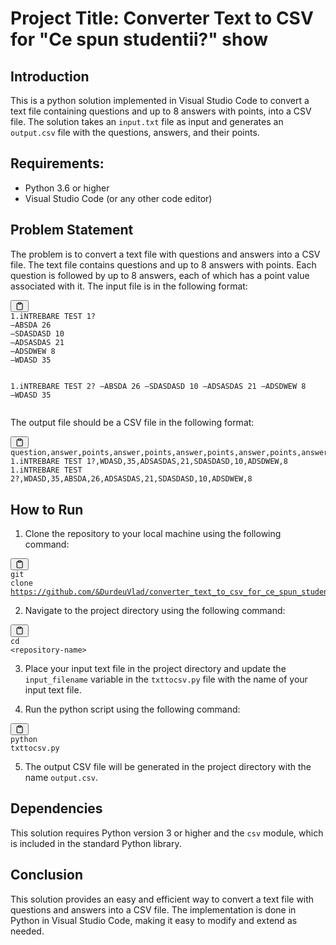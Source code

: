 
<h1>Project Title: Converter Text to CSV for "Ce spun studentii?" show</h1>
<h2>Introduction</h2><p>This is a python solution implemented in Visual Studio Code to convert a text file containing questions and up to 8 answers with points, into a CSV file. The solution takes an <code>input.txt</code> file as input and generates an <code>output.csv</code> file with the questions, answers, and their points.</p><h2>Requirements:</h2><ul><li>Python 3.6 or higher</li><li>Visual Studio Code (or any other code editor)</li></ul><h2>Problem Statement</h2><p>The problem is to convert a text file with questions and answers into a CSV file. The text file contains questions and up to 8 answers with points. Each question is followed by up to 8 answers, each of which has a point value associated with it. The input file is in the following format:</p><pre><div class="bg-black rounded-md mb-4"><div class="flex items-center relative text-gray-200 bg-gray-800 px-4 py-2 text-xs font-sans justify-between rounded-t-md"><button class="flex ml-auto gap-2"><svg stroke="currentColor" fill="none" stroke-width="2" viewBox="0 0 24 24" stroke-linecap="round" stroke-linejoin="round" class="h-4 w-4" height="1em" width="1em" xmlns="http://www.w3.org/2000/svg"><path d="M16 4h2a2 2 0 0 1 2 2v14a2 2 0 0 1-2 2H6a2 2 0 0 1-2-2V6a2 2 0 0 1 2-2h2"></path><rect x="8" y="2" width="8" height="4" rx="1" ry="1"></rect></svg></button></div><div class="p-4 overflow-y-auto"><code class="!whitespace-pre hljs">1.iNTREBARE TEST 1?
—ABSDA 26
—SDASDASD 10
—ADSASDAS 21
—ADSDWEW 8
—WDASD 35

1.iNTREBARE TEST 2?
—ABSDA 26
—SDASDASD 10
—ADSASDAS 21
—ADSDWEW 8
—WDASD 35
</code></div></div></pre><p>The output file should be a CSV file in the following format:</p><pre><div class="bg-black rounded-md mb-4"><div class="flex items-center relative text-gray-200 bg-gray-800 px-4 py-2 text-xs font-sans justify-between rounded-t-md"><button class="flex ml-auto gap-2"><svg stroke="currentColor" fill="none" stroke-width="2" viewBox="0 0 24 24" stroke-linecap="round" stroke-linejoin="round" class="h-4 w-4" height="1em" width="1em" xmlns="http://www.w3.org/2000/svg"><path d="M16 4h2a2 2 0 0 1 2 2v14a2 2 0 0 1-2 2H6a2 2 0 0 1-2-2V6a2 2 0 0 1 2-2h2"></path><rect x="8" y="2" width="8" height="4" rx="1" ry="1"></rect></svg></button></div><div class="p-4 overflow-y-auto"><code class="!whitespace-pre hljs">question,answer,points,answer,points,answer,points,answer,points,answer,points,answer,points,answer,points,answer,points
1.iNTREBARE TEST 1?,WDASD,35,ADSASDAS,21,SDASDASD,10,ADSDWEW,8
1.iNTREBARE TEST 2?,WDASD,35,ABSDA,26,ADSASDAS,21,SDASDASD,10,ADSDWEW,8
</code></div></div></pre><h2>How to Run</h2><ol><li>Clone the repository to your local machine using the following command:</li></ol><pre><div class="bg-black rounded-md mb-4"><div class="flex items-center relative text-gray-200 bg-gray-800 px-4 py-2 text-xs font-sans justify-between rounded-t-md"><span></span><button class="flex ml-auto gap-2"><svg stroke="currentColor" fill="none" stroke-width="2" viewBox="0 0 24 24" stroke-linecap="round" stroke-linejoin="round" class="h-4 w-4" height="1em" width="1em" xmlns="http://www.w3.org/2000/svg"><path d="M16 4h2a2 2 0 0 1 2 2v14a2 2 0 0 1-2 2H6a2 2 0 0 1-2-2V6a2 2 0 0 1 2-2h2"></path><rect x="8" y="2" width="8" height="4" rx="1" ry="1"></rect></svg></button></div><div class="p-4 overflow-y-auto"><code class="!whitespace-pre hljs language-bash">git <span class="hljs-built_in">clone</span> https://github.com/&DurdeuVlad/converter_text_to_csv_for_ce_spun_studentii
</code></div></div></pre><ol start="2"><li>Navigate to the project directory using the following command:</li></ol><pre><div class="bg-black rounded-md mb-4"><div class="flex items-center relative text-gray-200 bg-gray-800 px-4 py-2 text-xs font-sans justify-between rounded-t-md"><span></span><button class="flex ml-auto gap-2"><svg stroke="currentColor" fill="none" stroke-width="2" viewBox="0 0 24 24" stroke-linecap="round" stroke-linejoin="round" class="h-4 w-4" height="1em" width="1em" xmlns="http://www.w3.org/2000/svg"><path d="M16 4h2a2 2 0 0 1 2 2v14a2 2 0 0 1-2 2H6a2 2 0 0 1-2-2V6a2 2 0 0 1 2-2h2"></path><rect x="8" y="2" width="8" height="4" rx="1" ry="1"></rect></svg></button></div><div class="p-4 overflow-y-auto"><code class="!whitespace-pre hljs language-bash"><span class="hljs-built_in">cd</span> &lt;repository-name&gt;
</code></div></div></pre><ol start="3"><li><p>Place your input text file in the project directory and update the <code>input_filename</code> variable in the <code>txttocsv.py</code> file with the name of your input text file.</p></li><li><p>Run the python script using the following command:</p></li></ol><pre><div class="bg-black rounded-md mb-4"><div class="flex items-center relative text-gray-200 bg-gray-800 px-4 py-2 text-xs font-sans justify-between rounded-t-md"><button class="flex ml-auto gap-2"><svg stroke="currentColor" fill="none" stroke-width="2" viewBox="0 0 24 24" stroke-linecap="round" stroke-linejoin="round" class="h-4 w-4" height="1em" width="1em" xmlns="http://www.w3.org/2000/svg"><path d="M16 4h2a2 2 0 0 1 2 2v14a2 2 0 0 1-2 2H6a2 2 0 0 1-2-2V6a2 2 0 0 1 2-2h2"></path><rect x="8" y="2" width="8" height="4" rx="1" ry="1"></rect></svg></button></div><div class="p-4 overflow-y-auto"><code class="!whitespace-pre hljs">python txttocsv.py
</code></div></div></pre><ol start="5"><li>The output CSV file will be generated in the project directory with the name <code>output.csv</code>.</li></ol><h2>Dependencies</h2><p>This solution requires Python version 3 or higher and the <code>csv</code> module, which is included in the standard Python library.</p><h2>Conclusion</h2><p>This solution provides an easy and efficient way to convert a text file with questions and answers into a CSV file. The implementation is done in Python in Visual Studio Code, making it easy to modify and extend as needed.</p>
